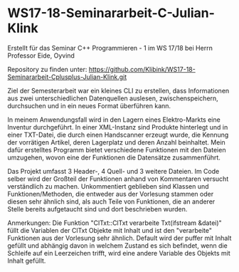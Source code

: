 # WS17-18-Seminararbeit-C-Julian-Klink
Erstellt für das Seminar C++ Programmieren - 1 im WS 17/18 bei Herrn Professor Eide, Oyvind

Repository zu finden unter: https://github.com/Klibink/WS17-18-Seminararbeit-Cplusplus-Julian-Klink.git

Ziel der Semesterarbeit war ein kleines CLI zu erstellen, dass Informationen aus zwei unterschiedlichen Datenquellen auslesen, zwischenspeichern, durchsuchen und in ein neues Format überführen kann.

In meinem Anwendungsfall wird in den Lagern eines Elektro-Markts eine Inventur durchgeführt. In einer XML-Instanz sind Produkte hinterlegt und in einer TXT-Datei, die durch einen Handscanner erzeugt wurde, die Kennung der vorrätigen Artikel, deren Lagerplatz und deren Anzahl beinhaltet. Mein dafür erstelltes Programm bietet verschiedene Funktionen mit den Dateien umzugehen, wovon eine der Funktionen die Datensätze zusammenführt.

Das Projekt umfasst 3 Header-, 4 Quell- und 3 weitere Dateien. 
Im Code selber wird der Großteil der Funktionen anhand von Kommentaren versucht verständlich zu machen.
Unkommentiert geblieben sind Klassen und Funktionen/Methoden, die entweder aus der Vorlesung stammen oder diesen sehr ähnlich sind, als auch Teile von Funktionen, die an anderer Stelle bereits aufgetaucht sind und dort beschrieben wurden.

Anmerkungen:
Die Funktion "ClTxt::ClTxt verarbeite Txt(ifstream &datei)" füllt die Variablen der ClTxt Objekte mit Inhalt und ist den "verarbeite" Funktionen aus der Vorlesung sehr ähnlich.
Default wird der puffer mit Inhalt gefüllt und abhängig davon in welchem Zustand es sich befindet, wenn die Schleife auf ein Leerzeichen trifft, wird eine andere Variable des Objekts mit Inhalt gefüllt.

